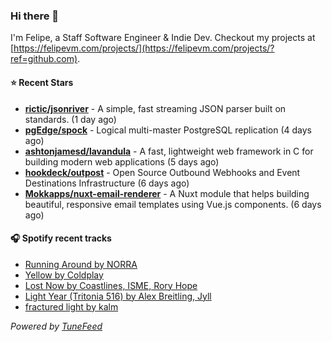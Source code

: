 ### Hi there 👋

I'm Felipe, a Staff Software Engineer & Indie Dev. Checkout my projects at [https://felipevm.com/projects/](https://felipevm.com/projects/?ref=github.com).

#### ⭐ Recent Stars
- **[rictic/jsonriver](https://github.com/rictic/jsonriver)** - A simple, fast streaming JSON parser built on standards. (1 day ago)
- **[pgEdge/spock](https://github.com/pgEdge/spock)** - Logical multi-master PostgreSQL replication (4 days ago)
- **[ashtonjamesd/lavandula](https://github.com/ashtonjamesd/lavandula)** - A fast, lightweight web framework in C for building modern web applications (5 days ago)
- **[hookdeck/outpost](https://github.com/hookdeck/outpost)** - Open Source Outbound Webhooks and Event Destinations Infrastructure (6 days ago)
- **[Mokkapps/nuxt-email-renderer](https://github.com/Mokkapps/nuxt-email-renderer)** - A Nuxt module that helps building beautiful, responsive email templates using Vue.js components. (6 days ago)

#### 🎧 Spotify recent tracks
- [Running Around by NORRA](https://open.spotify.com/track/1zSrZ882f9NaaLxfvY3i6h)
- [Yellow by Coldplay](https://open.spotify.com/track/3AJwUDP919kvQ9QcozQPxg)
- [Lost Now by Coastlines, ISME, Rory Hope](https://open.spotify.com/track/2Sz8MOcnST8RVmk4Tv9hTT)
- [Light Year (Tritonia 516) by Alex Breitling, Jyll](https://open.spotify.com/track/0D8XJcNEuF5kgnvGZjf4fw)
- [fractured light by kalm](https://open.spotify.com/track/4I7DlZoH5WWLAnKrBQ2RkZ)

_Powered by [TuneFeed](https://tunefeed.app?ref=github.com)_
